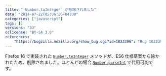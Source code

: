 ```yaml
---
title: "`Number.toInteger` が削除されました"
date: "2014-07-22T05:06:26-04:00"
categories: ["javascript"]
tags: []
versions: "33"
cclicense: "BY-SA 3.0"
references:
    "https://bugzilla.mozilla.org/show_bug.cgi?id=1022396": "Bug 1022396 – remove Number.toInteger"
---
```

Firefox 16 で実装された [`Number.toInteger`](https://developer.mozilla.org/ja/docs/Web/JavaScript/Reference/Global_Objects/Number/toInteger) メソッドが、ES6 仕様草案から除かれたため、削除されました。ほとんどの場合 [`Number.parseInt`](https://developer.mozilla.org/ja/docs/Web/JavaScript/Reference/Global_Objects/Number/parseInt) で代用可能です。
